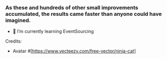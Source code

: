 ### As these and hundreds of other small improvements accumulated, the results came faster than anyone could have imagined.

- 🌱 I’m currently learning EventSourcing


Credits: 
- Avatar #[https://www.vecteezy.com/free-vector/ninja-cat]
